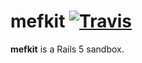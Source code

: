 # mefkit [![Travis](https://img.shields.io/travis/lastobelus/mefkit.svg)]()
**mefkit** is a Rails 5 sandbox.